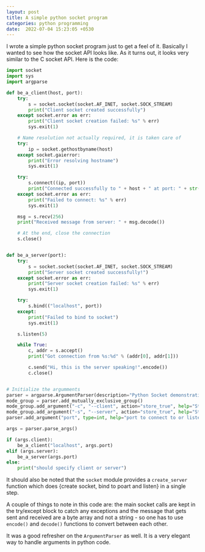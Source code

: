 ```yaml
---
layout: post
title: A simple python socket program
categories: python programming
date:  2022-07-04 15:23:05 +0530
---
```


I wrote a simple python socket program just to get a feel of it. Basically I wanted to see how the socket API looks like. As it turns out, it looks very similar to the C socket API. Here is the code:

```python
import socket
import sys
import argparse

def be_a_client(host, port):
    try:
        s = socket.socket(socket.AF_INET, socket.SOCK_STREAM)
        print("Client socket created successfully")
    except socket.error as err:
        print("Client socket creation failed: %s" % err)
        sys.exit(1)

    # Name resolution not actually required, it is taken care of
    try:
        ip = socket.gethostbyname(host)
    except socket.gaierror:
        print("Error resolving hostname")
        sys.exit(1)

    try:
        s.connect((ip, port))
        print("Connected successfully to " + host + " at port: " + str(port))
    except socket.error as err:
        print("Failed to connect: %s" % err)
        sys.exit(1)

    msg = s.recv(256)
    print("Received message from server: " + msg.decode())

    # At the end, close the connection
    s.close()


def be_a_server(port):
    try:
        s = socket.socket(socket.AF_INET, socket.SOCK_STREAM)
        print("Server socket created successfully!")
    except socket.error as err:
        print("Server socket creation failed: %s" % err)
        sys.exit(1)

    try:
        s.bind(("localhost", port))
    except:
        print("Failed to bind to socket")
        sys.exit(1)

    s.listen(5)

    while True:
        c, addr = s.accept()
        print("Got connection from %s:%d" % (addr[0], addr[1]))

        c.send("Hi, this is the server speaking!".encode())
        c.close()


# Initialize the argumments
parser = argparse.ArgumentParser(description="Python Socket demonstration")
mode_group = parser.add_mutually_exclusive_group()
mode_group.add_argument("-c", "--client", action="store_true", help="Start in client mode")
mode_group.add_argument("-s", "--server", action="store_true", help="Start in server mode")
parser.add_argument("port", type=int, help="port to connect to or listen on")

args = parser.parse_args()

if (args.client):
    be_a_client("localhost", args.port)
elif (args.server):
    be_a_server(args.port)
else:
    print("should specify client or server")
```

It should also be noted that the `socket` module provides a `create_server` function which does {create socket, bind to poart and listen} in a single step.

A couple of things to note in this code are: the main socket calls are kept in the try/except block to catch any exceptions and the message that gets sent and received are a byte array and not a string - so one has to use `encode()` and `decode()` functions to convert between each other.
 
It was a good refresher on the `ArgumentParser` as well. It is a very elegant way to handle arguments in python code.

